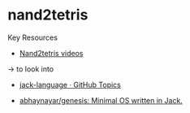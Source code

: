 # nand2tetris

Key Resources
* [Nand2tetris videos](https://www.youtube.com/playlist?list=PLrDd_kMiAuNmSb-CKWQqq9oBFN_KNMTaI)

→ to look into
* [jack-language · GitHub Topics](https://github.com/topics/jack-language)


* [abhaynayar/genesis: Minimal OS written in Jack.](https://github.com/abhaynayar/genesis)


